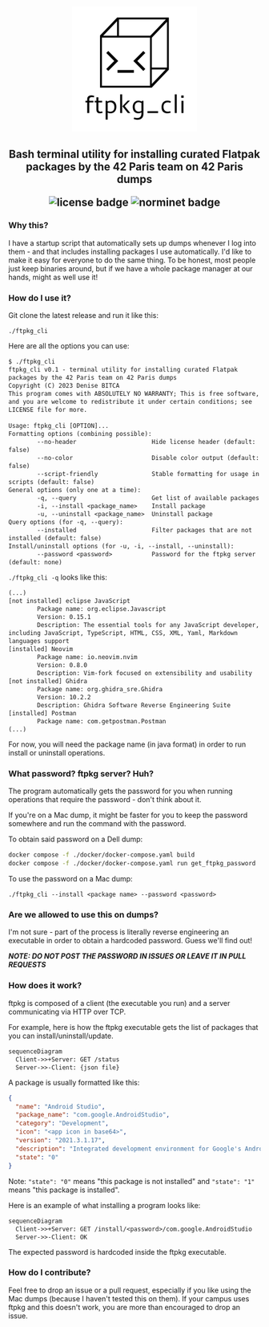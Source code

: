 <p align="center">
  <img alt="ftpkg_cli logo" src="ftpkg_cli.png" width="250">
</p>
<h2 align="center">
  Bash terminal utility for installing curated Flatpak packages by the 42 Paris team on 42 Paris dumps
  <p>
    <img alt="license badge" src="https://img.shields.io/badge/license-GPLv3_or_later-green">
    <img alt="norminet badge" src="https://img.shields.io/badge/norminet-included-blue">
  </p>
</h2>

### Why this?

I have a startup script that automatically sets up dumps whenever I log into them - and that includes installing packages I use automatically. I'd like to make it easy for everyone to do the same thing. To be honest, most people just keep binaries around, but if we have a whole package manager at our hands, might as well use it!

### How do I use it?

Git clone the latest release and run it like this:
```
./ftpkg_cli
```

Here are all the options you can use:

```
$ ./ftpkg_cli
ftpkg_cli v0.1 - terminal utility for installing curated Flatpak packages by the 42 Paris team on 42 Paris dumps
Copyright (C) 2023 Denise BITCA
This program comes with ABSOLUTELY NO WARRANTY; This is free software, and you are welcome to redistribute it under certain conditions; see LICENSE file for more.

Usage: ftpkg_cli [OPTION]...
Formatting options (combining possible):
        --no-header                     Hide license header (default: false)
        --no-color                      Disable color output (default: false)
        --script-friendly               Stable formatting for usage in scripts (default: false)
General options (only one at a time):
        -q, --query                     Get list of available packages
        -i, --install <package_name>    Install package
        -u, --uninstall <package_name>  Uninstall package
Query options (for -q, --query):
        --installed                     Filter packages that are not installed (default: false)
Install/uninstall options (for -u, -i, --install, --uninstall):
        --password <password>           Password for the ftpkg server (default: none)
```

``./ftpkg_cli -q`` looks like this:
```
(...)
[not installed] eclipse JavaScript
        Package name: org.eclipse.Javascript
        Version: 0.15.1
        Description: The essential tools for any JavaScript developer, including JavaScript, TypeScript, HTML, CSS, XML, Yaml, Markdown languages support
[installed] Neovim
        Package name: io.neovim.nvim
        Version: 0.8.0
        Description: Vim-fork focused on extensibility and usability
[not installed] Ghidra
        Package name: org.ghidra_sre.Ghidra
        Version: 10.2.2
        Description: Ghidra Software Reverse Engineering Suite
[installed] Postman
        Package name: com.getpostman.Postman
(...)
```

For now, you will need the package name (in java format) in order to run install or uninstall operations.

### What password? ftpkg server? Huh?

The program automatically gets the password for you when running operations that require the password - don't think about it.

If you're on a Mac dump, it might be faster for you to keep the password somewhere and run the command with the password.

To obtain said password on a Dell dump:
```bash
docker compose -f ./docker/docker-compose.yaml build
docker compose -f ./docker/docker-compose.yaml run get_ftpkg_password
```

To use the password on a Mac dump:
```
./ftpkg_cli --install <package name> --password <password>
```

### Are we allowed to use this on dumps?

I'm not sure - part of the process is literally reverse engineering an executable in order to obtain a hardcoded password. Guess we'll find out!

**___NOTE: DO NOT POST THE PASSWORD IN ISSUES OR LEAVE IT IN PULL REQUESTS___**

### How does it work?

ftpkg is composed of a client (the executable you run) and a server communicating via HTTP over TCP.

For example, here is how the ftpkg executable gets the list of packages that you can install/uninstall/update.

```mermaid
sequenceDiagram
  Client->>+Server: GET /status
  Server->>-Client: {json file}
```

A package is usually formatted like this:

```json
{
  "name": "Android Studio",
  "package_name": "com.google.AndroidStudio",
  "category": "Development",
  "icon": "<app icon in base64>",
  "version": "2021.3.1.17",
  "description": "Integrated development environment for Google's Android platform",
  "state": "0"
}
```

Note: ``"state": "0"`` means "this package is not installed" and ``"state": "1"`` means "this package is installed".

Here is an example of what installing a program looks like:

```mermaid
sequenceDiagram
  Client->>+Server: GET /install/<password>/com.google.AndroidStudio
  Server->>-Client: OK
```

The expected password is hardcoded inside the ftpkg executable.

### How do I contribute?

Feel free to drop an issue or a pull request, especially if you like using the Mac dumps (because I haven't tested this on them).
If your campus uses ftpkg and this doesn't work, you are more than encouraged to drop an issue.
